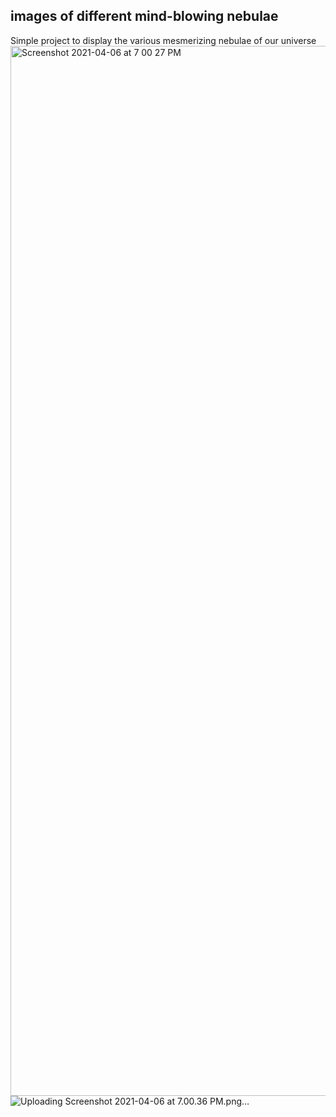 ## images of different mind-blowing nebulae 

Simple project to display the various mesmerizing nebulae of our universe
<img width="1680" alt="Screenshot 2021-04-06 at 7 00 27 PM" src="https://user-images.githubusercontent.com/76640086/113718760-975f3b80-970a-11eb-8ce5-756569130a65.png">
![Uploading Screenshot 2021-04-06 at 7.00.36 PM.png…]()


